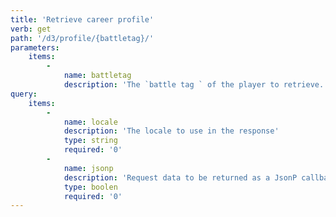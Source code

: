 ```yaml
---
title: 'Retrieve career profile'
verb: get
path: '/d3/profile/{battletag}/'
parameters:
    items:
        -
            name: battletag
            description: 'The `battle tag ` of the player to retrieve. The format should be `name-####` (ie. Noob-1234)'
query:
    items:
        -
            name: locale
            description: 'The locale to use in the response'
            type: string
            required: '0'
        -
            name: jsonp
            description: 'Request data to be returned as a JsonP callback'
            type: boolen
            required: '0'
---
```


